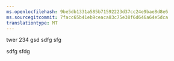 ```yaml
---
ms.openlocfilehash: 9be5db1331a585b71592223d37cc24e9bae8d8e6
ms.sourcegitcommit: 7facc65b41eb9ceaca83c75e38f6d646a64e5dca
translationtype: MT
---
```

twer 234 gsd sdfg sfg

sdfg sfdg
